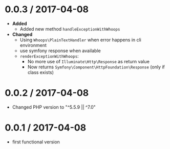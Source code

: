 
0.0.3 / 2017-04-08
==================
- **Added**
    - Added new method `handleExceptionWithWhoops`
- **Changed**
    - Using `Whoops\PlainTextHandler` when error happens in cli environment
    - use symfony response when available
    - `renderExceptionWithWhoops`: 
        - No more use of `Illuminate\Http\Response` as return value
        - Now returns `Symfony\Component\HttpFoundation\Response` (only if class exists)

0.0.2 / 2017-04-08
==================
- Changed PHP version to "^5.5.9 || ^7.0"

0.0.1 / 2017-04-08
==================
- first functional version

